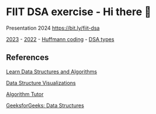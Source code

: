 # FIIT DSA exercise - Hi there 👋

Presentation 2024 https://bit.ly/fiit-dsa

[2023](https://docs.google.com/presentation/d/1O76KDGSoI795rsJ3YIh035o7c5xl2rcnhv8OyOx6438/edit#slide=id.p) - 
[2022](https://docs.google.com/presentation/d/1Pnq0ttpUiaG6scH1ZlH3u3CBaxuhebO_KbDm07jrl5E/edit#slide=id.p) -
[Huffmann coding](https://docs.google.com/presentation/d/1_mkkrvheWhp8Y063_doe_fy5oO7O45XLiB3mosOznl0/edit#slide=id.g2442909a675_0_115) -
[DSA types](https://drive.google.com/drive/folders/12WNhTbcEM5iuAPvVRL8dohTFMOp4E--v)


## References

[Learn Data Structures and Algorithms](https://www.programiz.com/dsa)

[Data Structure Visualizations](https://www.cs.usfca.edu/~galles/visualization/Algorithms.html)

[Algorithm Tutor](https://algorithmtutor.com/)

[GeeksforGeeks: Data Structures](https://www.geeksforgeeks.org/data-structures/?ref=shm)


<!--

**Here are some ideas to get you started:**

🙋‍♀️ A short introduction - what is your organization all about?
🌈 Contribution guidelines - how can the community get involved?
👩‍💻 Useful resources - where can the community find your docs? Is there anything else the community should know?
🍿 Fun facts - what does your team eat for breakfast?
🧙 Remember, you can do mighty things with the power of [Markdown](https://docs.github.com/github/writing-on-github/getting-started-with-writing-and-formatting-on-github/basic-writing-and-formatting-syntax)
-->
